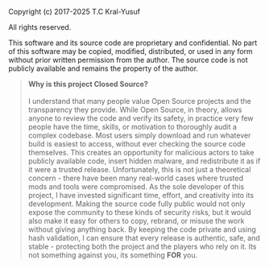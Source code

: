 Copyright (c) 2017-2025 T.C Kral-Yusuf

All rights reserved.

This software and its source code are proprietary and confidential.
No part of this software may be copied, modified, distributed, or used
in any form without prior written permission from the author. The source code is not publicly available and remains 
the property of the author.

> **Why is this project Closed Source?** <br> <br>
I understand that many people value Open Source projects and the transparency they provide. While Open Source, in theory, allows anyone to review the code and verify its safety, in practice very few people have the time, skills, or motivation to thoroughly audit a complex codebase. Most users simply download and run whatever build is easiest to access, without ever checking the source code themselves. This creates an opportunity for malicious actors to take publicly available code, insert hidden malware, and redistribute it as if it were a trusted release. Unfortunately, this is not just a theoretical concern - there have been many real-world cases where trusted mods and tools were compromised. As the sole developer of this project, I have invested significant time, effort, and creativity into its development. Making the source code fully public would not only expose the community to these kinds of security risks, but it would also make it easy for others to copy, rebrand, or misuse the work without giving anything back. By keeping the code private and using hash validation, I can ensure that every release is authentic, safe, and stable - protecting both the project and the players who rely on it. Its not something against you, its something **FOR** you.
